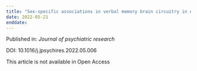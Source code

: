 ```yaml
---
title: "Sex-specific associations in verbal memory brain circuitry in early psychosis."
date: 2022-05-21
enddate:
---
```


Published in: *Journal of psychiatric research*

DOI: 10.1016/j.jpsychires.2022.05.006

This article is not available in Open Access


